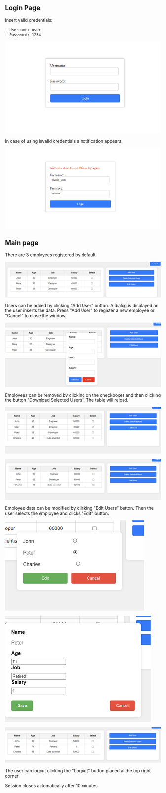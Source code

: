 Login Page
---
Insert valid credentials: 

```
- Username: user
- Password: 1234
```

![Login page](img/login.png)

In case of using invalid credentials a notification appears.

![Invalid credentials](img/login_fail.png)

Main page
---

There are 3 employees registered by default

![Main page](img/users.png)

Users can be added by clicking "Add User" button. A dialog is displayed an the user inserts the data. Press "Add User" to register a new employee or "Cancel" to close the window.

![Add user](img/adduser.png)

Employees can be removed by clicking on the checkboxes and then clicking the button "Download Selected Users". The table will reload.

![Delete user](img/deleteuser.png)

![Table reload](img/reloadusers.png)

Employee data can be modified by clicking "Edit Users" button. Then the user selects the employee and clicks "Edit" button.

![Select employee](img/chooseuser.png)

![New values](img/newvalues.png)

![Employee data modified in table](img/valuesupdated.png)

The user can logout clicking the "Logout" button placed at the top right corner.

Session closes automatically after 10 minutes.
